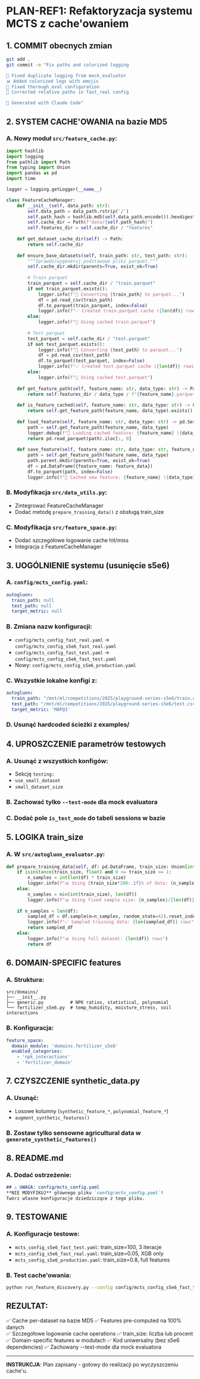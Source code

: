 # PLAN-REF1: Refaktoryzacja systemu MCTS z cache'owaniem

## 1. COMMIT obecnych zmian
```bash
git add .
git commit -m "Fix paths and colorized logging

🎯 Fixed duplicate logging from mock_evaluator
📊 Added colorized logs with emojis  
🔧 Fixed thorough_eval configuration
📁 Corrected relative paths in fast_real config

🤖 Generated with Claude Code"
```

## 2. SYSTEM CACHE'OWANIA na bazie MD5

### A. Nowy moduł `src/feature_cache.py`:
```python
import hashlib
import logging
from pathlib import Path
from typing import Union
import pandas as pd
import time

logger = logging.getLogger(__name__)

class FeatureCacheManager:
    def __init__(self, data_path: str):
        self.data_path = data_path.rstrip('/')
        self.path_hash = hashlib.md5(self.data_path.encode()).hexdigest()
        self.cache_dir = Path(f"data/{self.path_hash}")
        self.features_dir = self.cache_dir / "features"
        
    def get_dataset_cache_dir(self) -> Path:
        return self.cache_dir
        
    def ensure_base_datasets(self, train_path: str, test_path: str):
        """Sprawdz/wygeneruj podstawowe pliki parquet."""
        self.cache_dir.mkdir(parents=True, exist_ok=True)
        
        # Train parquet
        train_parquet = self.cache_dir / "train.parquet"
        if not train_parquet.exists():
            logger.info(f"💾 Converting {train_path} to parquet...")
            df = pd.read_csv(train_path)
            df.to_parquet(train_parquet, index=False)
            logger.info(f"✅ Created train.parquet cache ({len(df)} rows)")
        else:
            logger.info(f"📂 Using cached train.parquet")
            
        # Test parquet  
        test_parquet = self.cache_dir / "test.parquet"
        if not test_parquet.exists():
            logger.info(f"💾 Converting {test_path} to parquet...")
            df = pd.read_csv(test_path)
            df.to_parquet(test_parquet, index=False)
            logger.info(f"✅ Created test.parquet cache ({len(df)} rows)")
        else:
            logger.info(f"📂 Using cached test.parquet")
            
    def get_feature_path(self, feature_name: str, data_type: str) -> Path:
        return self.features_dir / data_type / f"{feature_name}.parquet"
        
    def is_feature_cached(self, feature_name: str, data_type: str) -> bool:
        return self.get_feature_path(feature_name, data_type).exists()
        
    def load_feature(self, feature_name: str, data_type: str) -> pd.Series:
        path = self.get_feature_path(feature_name, data_type)
        logger.debug(f"📂 Loading cached feature: {feature_name} ({data_type})")
        return pd.read_parquet(path).iloc[:, 0]
        
    def save_feature(self, feature_name: str, data_type: str, feature_data: pd.Series):
        path = self.get_feature_path(feature_name, data_type)
        path.parent.mkdir(parents=True, exist_ok=True)
        df = pd.DataFrame({feature_name: feature_data})
        df.to_parquet(path, index=False)
        logger.info(f"💾 Cached new feature: {feature_name} ({data_type})")
```

### B. Modyfikacja `src/data_utils.py`:
- Zintegrować FeatureCacheManager
- Dodać metodę `prepare_training_data()` z obsługą train_size

### C. Modyfikacja `src/feature_space.py`:
- Dodać szczegółowe logowanie cache hit/miss
- Integracja z FeatureCacheManager

## 3. UOGÓLNIENIE systemu (usunięcie s5e6)

### A. `config/mcts_config.yaml`:
```yaml
autogluon:
  train_path: null
  test_path: null
  target_metric: null
```

### B. Zmiana nazw konfiguracji:
- `config/mcts_config_fast_real.yaml` → `config/mcts_config_s5e6_fast_real.yaml`
- `config/mcts_config_fast_test.yaml` → `config/mcts_config_s5e6_fast_test.yaml`
- Nowy: `config/mcts_config_s5e6_production.yaml`

### C. Wszystkie lokalne konfigi z:
```yaml
autogluon:
  train_path: "/mnt/ml/competitions/2025/playground-series-s5e6/train.csv"
  test_path: "/mnt/ml/competitions/2025/playground-series-s5e6/test.csv"
  target_metric: 'MAP@3'
```

### D. Usunąć hardcoded ścieżki z examples/

## 4. UPROSZCZENIE parametrów testowych

### A. Usunąć z wszystkich konfigów:
- Sekcję `testing:`
- `use_small_dataset`
- `small_dataset_size`

### B. Zachować tylko `--test-mode` dla mock evaluatora

### C. Dodać pole `is_test_mode` do tabeli sessions w bazie

## 5. LOGIKA train_size

### A. W `src/autogluon_evaluator.py`:
```python
def prepare_training_data(self, df: pd.DataFrame, train_size: Union[int, float]) -> pd.DataFrame:
    if isinstance(train_size, float) and 0 <= train_size <= 1:
        n_samples = int(len(df) * train_size)
        logger.info(f"📊 Using {train_size*100:.1f}% of data: {n_samples}/{len(df)} samples")
    else:
        n_samples = min(int(train_size), len(df))
        logger.info(f"📊 Using fixed sample size: {n_samples}/{len(df)} samples")
    
    if n_samples < len(df):
        sampled_df = df.sample(n=n_samples, random_state=42).reset_index(drop=True)
        logger.info(f"✅ Sampled training data: {len(sampled_df)} rows")
        return sampled_df
    else:
        logger.info(f"📊 Using full dataset: {len(df)} rows")
        return df
```

## 6. DOMAIN-SPECIFIC features

### A. Struktura:
```
src/domains/
├── __init__.py
├── generic.py          # NPK ratios, statistical, polynomial
└── fertilizer_s5e6.py  # temp_humidity, moisture_stress, soil interactions
```

### B. Konfiguracja:
```yaml
feature_space:
  domain_module: 'domains.fertilizer_s5e6'
  enabled_categories:
    - 'npk_interactions'
    - 'fertilizer_domain'
```

## 7. CZYSZCZENIE synthetic_data.py

### A. Usunąć:
- Losowe kolumny (`synthetic_feature_*`, `polynomial_feature_*`)
- `augment_synthetic_features()`

### B. Zostaw tylko sensowne agricultural data w `generate_synthetic_features()`

## 8. README.md

### A. Dodać ostrzeżenie:
```markdown
## ⚠️ UWAGA: config/mcts_config.yaml
**NIE MODYFIKUJ** głównego pliku `config/mcts_config.yaml`!
Twórz własne konfiguracje dziedziczące z tego pliku.
```

## 9. TESTOWANIE

### A. Konfiguracje testowe:
- `mcts_config_s5e6_fast_test.yaml`: train_size=100, 3 iteracje
- `mcts_config_s5e6_fast_real.yaml`: train_size=0.05, XGB only
- `mcts_config_s5e6_production.yaml`: train_size=0.8, full features

### B. Test cache'owania:
```bash
python run_feature_discovery.py --config config/mcts_config_s5e6_fast_test.yaml --test-mode
```

## REZULTAT:
✅ Cache per-dataset na bazie MD5
✅ Features pre-computed na 100% danych  
✅ Szczegółowe logowanie cache operations
✅ train_size: liczba lub procent
✅ Domain-specific features w modułach
✅ Kod uniwersalny (bez s5e6 dependencies)
✅ Zachowany --test-mode dla mock evaluatora

---

**INSTRUKCJA**: Plan zapisany - gotowy do realizacji po wyczyszczeniu cache'u.